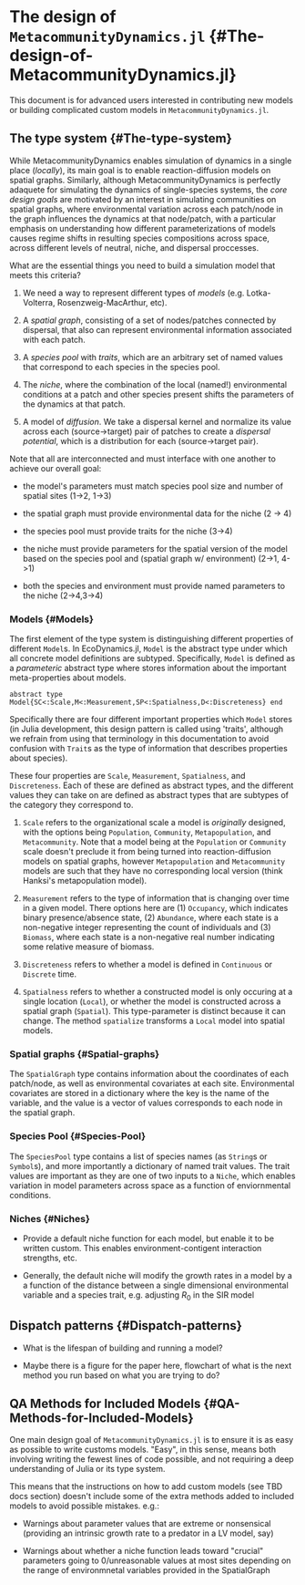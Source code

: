 
# The design of `MetacommunityDynamics.jl` {#The-design-of-MetacommunityDynamics.jl}

This document is for advanced users interested in contributing new models or building complicated custom models in `MetacommunityDynamics.jl`.

## The type system {#The-type-system}

While MetacommunityDynamics enables simulation of dynamics in a single place (_locally_), its main goal is to enable reaction-diffusion models on spatial graphs. Similarly, although MetacommunityDynamics is perfectly adaquete for simulating the dynamics of single-species systems, the _core design goals_ are motivated by an interest in simulating communities on spatial graphs, where environmental variation across each patch/node in the graph influences the dynamics at that node/patch, with a particular emphasis on understanding how different parameterizations of models causes regime shifts in resulting species  compositions across space, across different levels of neutral, niche, and dispersal proccesses.

What are the essential things you need to build a simulation model that meets this criteria?
1. We need a way to represent different types of _models_ (e.g. Lotka-Volterra, Rosenzweig-MacArthur, etc). 
  
2. A _spatial graph_, consisting of a set of nodes/patches connected by dispersal, that also can represent environmental information associated with each patch. 
  
3. A _species pool_ with _traits_, which are an arbitrary set of named values that correspond to each species in the species pool.  
  
4. The _niche_, where the combination of the local (named!) environmental conditions at a patch and other species present shifts the parameters of the dynamics at that patch.
  
5. A model of _diffusion_. We take a dispersal kernel and normalize its value across each (source-&gt;target) pair of patches to create a _dispersal potential_, which is a distribution for each (source-&gt;target pair).
  

Note that all are interconnected and must interface with one another to achieve our overall goal:
- the model&#39;s parameters must match species pool size and number of spatial sites  (1-&gt;2, 1-&gt;3)
  
- the spatial graph must provide environmental data for the niche (2 -&gt; 4)
  
- the species pool must provide traits for the niche (3-&gt;4)
  
- the niche must provide parameters for the spatial version of the model based on the species pool and (spatial graph w/ environment) (2-&gt;1, 4-&gt;1)
  
- both the species and environment must provide named parameters to the niche (2-&gt;4,3-&gt;4)
  

### Models {#Models}

The first element of the type system is distinguishing different properties of different `Model`s. In EcoDynamics.jl, `Model` is the abstract type under which all concrete model definitions are subtyped. Specifically, `Model` is defined as a _parameteric_ abstract type where stores information about the important meta-properties about models. 

`abstract type Model{SC<:Scale,M<:Measurement,SP<:Spatialness,D<:Discreteness} end` 

Specifically there are four different important properties which `Model` stores (in Julia development, this design pattern is called using &#39;traits&#39;, although we refrain from using that terminology in this documentation to avoid confusion with `Trait`s as the type of information that describes properties about species).

These four properties are `Scale`, `Measurement`, `Spatialness`, and `Discreteness`. Each of these are defined as abstract types, and the different values they can take on are defined as abstract types that are subtypes of the category they correspond to.
1. `Scale` refers to the organizational scale a model is _originally_ designed, with the options being `Population`, `Community`, `Metapopulation`, and `Metacommunity`. Note that a model being at the `Population` or `Community` scale doesn&#39;t preclude it from being turned into reaction-diffusion models on spatial graphs, however `Metapopulation` and `Metacommunity` models are such that they have no corresponding local version (think Hanksi&#39;s metapopulation model).  
  
2. `Measurement` refers to the type of information that is changing over time in a given model. There options here are (1) `Occupancy`, which indicates binary presence/absence state, (2) `Abundance`, where each state is a non-negative integer representing the count of individuals and (3) `Biomass`, where each state is a non-negative real number indicating some relative measure of biomass.  
  
3. `Discreteness` refers to whether a model is defined in `Continuous` or `Discrete` time.
  
4. `Spatialness` refers to whether a constructed model is only occuring at a single location (`Local`), or whether the model is constructed across a spatial graph (`Spatial`). This type-parameter is distinct because it can change. The method `spatialize` transforms a `Local` model into spatial models. 
  

### Spatial graphs {#Spatial-graphs}

The `SpatialGraph` type contains information about the coordinates of each patch/node, as well as environmental covariates at each site. Environmental covariates are stored in a dictionary where the key is the name of the variable, and the value is a vector of values corresponds to each node in the spatial graph. 

### Species Pool {#Species-Pool}

The `SpeciesPool` type contains a list of species names (as `String`s or `Symbol`s), and more importantly a dictionary of named trait values. The trait values are important as they are one of two inputs to a `Niche`, which enables variation in model parameters across space as a function of  enviornmental conditions.

### Niches {#Niches}
- Provide a default niche function for each model, but enable it to be written custom. This enables environment-contigent interaction strengths, etc. 
  
- Generally, the default niche will modify the growth rates in a model by a a function of the distance between a single dimensional environmental variable and a species trait, e.g. adjusting $R_0$ in the SIR model  
  

## Dispatch patterns {#Dispatch-patterns}
- What is the lifespan of building and running a model?
  
- Maybe there is a figure for the paper here, flowchart of what is the next method you run based on what you are trying to do?
  

## QA Methods for Included Models {#QA-Methods-for-Included-Models}

One main design goal of `MetacommunityDynamics.jl` is to ensure it is as easy as possible to write customs models. &quot;Easy&quot;, in this sense, means both involving writing the fewest lines of code possible, and not requiring a deep understanding of Julia or its type system. 

This means that the instructions on how to add custom models (see TBD docs section) doesn&#39;t include some of the extra methods added to included models to avoid possible mistakes. e.g.:
- Warnings about parameter values that are extreme or nonsensical (providing an intrinsic growth rate to a predator in a LV model, say)
  
- Warnings about whether a niche function leads toward &quot;crucial&quot; parameters going to 0/unreasonable values at most sites depending on the range of environmnetal variables provided in the SpatialGraph
  
